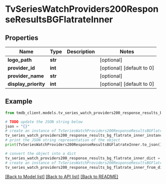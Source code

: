 # TvSeriesWatchProviders200ResponseResultsBGFlatrateInner


## Properties

Name | Type | Description | Notes
------------ | ------------- | ------------- | -------------
**logo_path** | **str** |  | [optional] 
**provider_id** | **int** |  | [optional] [default to 0]
**provider_name** | **str** |  | [optional] 
**display_priority** | **int** |  | [optional] [default to 0]

## Example

```python
from tmdb_client.models.tv_series_watch_providers200_response_results_bg_flatrate_inner import TvSeriesWatchProviders200ResponseResultsBGFlatrateInner

# TODO update the JSON string below
json = "{}"
# create an instance of TvSeriesWatchProviders200ResponseResultsBGFlatrateInner from a JSON string
tv_series_watch_providers200_response_results_bg_flatrate_inner_instance = TvSeriesWatchProviders200ResponseResultsBGFlatrateInner.from_json(json)
# print the JSON string representation of the object
print(TvSeriesWatchProviders200ResponseResultsBGFlatrateInner.to_json())

# convert the object into a dict
tv_series_watch_providers200_response_results_bg_flatrate_inner_dict = tv_series_watch_providers200_response_results_bg_flatrate_inner_instance.to_dict()
# create an instance of TvSeriesWatchProviders200ResponseResultsBGFlatrateInner from a dict
tv_series_watch_providers200_response_results_bg_flatrate_inner_from_dict = TvSeriesWatchProviders200ResponseResultsBGFlatrateInner.from_dict(tv_series_watch_providers200_response_results_bg_flatrate_inner_dict)
```
[[Back to Model list]](../README.md#documentation-for-models) [[Back to API list]](../README.md#documentation-for-api-endpoints) [[Back to README]](../README.md)


